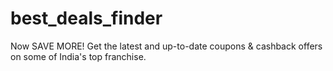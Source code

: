# best_deals_finder
Now SAVE MORE! Get the latest and up-to-date coupons &amp; cashback offers on some of India's top franchise.
